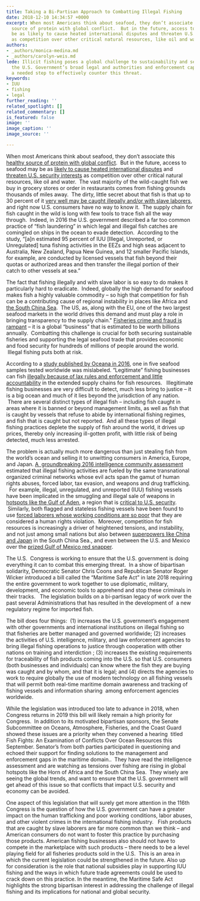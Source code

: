 ```yaml
---
title: Taking a Bi-Partisan Approach to Combatting Illegal Fishing
date: 2018-12-10 14:34:57 +0000
excerpt: When most Americans think about seafood, they don’t associate this healthy
  source of protein with global conflict.  But in the future, access to seafood may
  be as likely to cause heated international disputes and threaten U.S. security interests
  as competition over other critical natural resources, like oil and water.  
authors:
- _authors/monica-medina.md
- _authors/carolyn-weis.md
lede: Illicit fishing poses a global challenge to sustainability and security.  Harmonizing
  the U.S. Government’s broad legal and authorities and enforcement capabilities is
  a needed step to effectively counter this threat.
keywords:
- IUU
- fishing
- legal
further_reading: ''
related_spotlight: []
related_commentary: []
is_featured: false
image: ''
image_caption: ''
image_source: ''

---
```

When most Americans think about seafood, they don’t associate this [healthy source of protein with global conflict](https://foreignpolicy.com/2018/09/12/food-fight-illegal-fishing-conflict/).  But in the future, access to seafood may be as [likely to cause heated international disputes](https://news.nationalgeographic.com/2018/06/climate-change-drives-fish-wars-science-environment/) and [threaten U.S. security interests](https://www.washingtonpost.com/opinions/the-fishing-wars-are-coming/2017/09/13/05c75208-97c6-11e7-b569-3360011663b4_story.html?utm_term=.e7c2dddbd907) as competition over other critical natural resources, like oil and water.  The vast majority of the wild-caught fish we buy in grocery stores or order in restaurants comes from fishing grounds thousands of miles away.  The dirty, little secret about that fish is that up to 30 percent of it [very well may be caught illegally and/or with slave laborers](https://fas.org/irp/nic/fishing.pdf), and right now U.S. consumers have no way to know it.  The supply chain for fish caught in the wild is long with few tools to trace fish all the way through.  Indeed, in 2016 the U.S. government described a far too common practice of “fish laundering” in which legal and illegal fish catches are comingled on ships in the ocean to evade detection.  According to the study, “\[a\]n estimated 95 percent of IUU \[Illegal, Unreported, or Unregulated\] tuna fishing activities in the EEZs and high seas adjacent to Australia, New Zealand, Papua New Guinea, and 12 smaller Pacific Islands, for example, are conducted by licensed vessels that fish beyond their quotas or authorized areas and then transfer the illegal portion of their catch to other vessels at sea.”  

The fact that fishing illegally and with slave labor is so easy to do makes it particularly hard to eradicate.  Indeed, globally the high demand for seafood makes fish a highly valuable commodity – so high that competition for fish can be a contributing cause of regional instability in places like Africa and [the South China Sea](https://csis-prod.s3.amazonaws.com/s3fs-public/publication/181011_DefusingTheSouthChinaSea2.pdf?b4g3jomy63uhQq4DzsnV.vJuhmlkl6Qu).  The US, as, along with the EU, one of the two largest seafood markets in the world drives this demand and must play a role in bringing transparency to the supply chain." [Fisheries crime and fraud is rampant](https://fas.org/irp/nic/fishing.pdf) – it is a global “business” that is estimated to be worth billions annually.  Combatting this challenge is crucial for both securing sustainable fisheries and supporting the legal seafood trade that provides economic and food security for hundreds of millions of people around the world.  Illegal fishing puts both at risk.

According to a [study published by Oceana in 2016](https://usa.oceana.org/reports/oceana-study-reveals-seafood-fraud-nationwide), one in five seafood samples tested worldwide was mislabeled. “Legitimate” fishing businesses can fish [illegally because of lax rules and enforcement and little accountability](https://fas.org/irp/nic/fishing.pdf) in the extended supply chains for fish resources.   Illegitimate fishing businesses are very difficult to detect, much less bring to justice – it is a big ocean and much of it lies beyond the jurisdiction of any nation.  There are several distinct types of illegal fish – including fish caught in areas where it is banned or beyond management limits, as well as fish that is caught by vessels that refuse to abide by international fishing regimes, and fish that is caught but not reported.  And all these types of illegal fishing practices deplete the supply of fish around the world, it drives up prices, thereby only increasing ill-gotten profit, with little risk of being detected, much less arrested.

The problem is actually much more dangerous than just stealing fish from the world’s ocean and selling it to unwitting consumers in America, Europe, and Japan. [A  groundbreaking 2016 intelligence community assessment](https://fas.org/irp/nic/fishing.pdf) estimated that illegal fishing activities are fueled by the same transnational organized criminal networks whose evil acts span the gamut of human rights abuses, forced labor, tax evasion, and weapons and drug trafficking.   For example, illegal, unregulated, and unreported (IUU) fishing vessels have been implicated in the smuggling and illegal sale of weapons in [hotspots like the Gulf of Aden](https://www.newsecuritybeat.org/2018/03/somali-pirates-return-illegal-unregulated-unreported-fishing-continues-gulf-aden/), a region that is [critical to U.S. security](https://www.cnn.com/2018/08/29/politics/us-navy-seizes-weapons-gulf-of-aden/index.html).  Similarly, both flagged and stateless fishing vessels have been found to use [forced laborers whose working conditions are so poor](https://fas.org/irp/nic/fishing.pdf) that they are considered a human rights violation.  Moreover, competition for fish resources is increasingly a driver of heightened tensions, and instability, and not just among small nations but also between [superpowers like China and Japan](http://www.eastasiaforum.org/2018/07/05/managing-fisheries-in-the-south-china-seas-troubled-waters/) in the South China Sea., and even between the U.S. and Mexico over the [prized Gulf of Mexico red snapper](https://www.eenews.net/stories/1060074895).

The U.S.  Congress is working to ensure that the U.S. government is doing everything it can to combat this emerging threat.  In a show of bipartisan solidarity, Democratic Senator Chris Coons and Republican Senator Roger Wicker introduced a bill called the “Maritime Safe Act” in late 2018 requiring the entire government to work together to use diplomatic, military, development, and economic tools to apprehend and stop these criminals in their tracks.   The legislation builds on a bi-partisan legacy of work over the past several Administrations that has resulted in the development of  a new regulatory regime for imported fish.  

The bill does four things:  (1) increases the U.S. government’s engagement with other governments and international institutions on illegal fishing so that fisheries are better managed and governed worldwide; (2) increases the activities of U.S. intelligence, military, and law enforcement agencies to bring illegal fishing operations to justice through cooperation with other nations on training and interdiction ; (3) increases the existing requirements for traceability of fish products coming into the U.S. so that U.S. consumers (both businesses and individuals) can know where the fish they are buying was caught and by whom, and that it is legal; and (4) directs the agencies to work to require globally the use of modern technology on all fishing vessels that will permit both real-time maritime domain awareness and tracking of fishing vessels and information sharing  among enforcement agencies worldwide.  

While the legislation was introduced too late to advance in 2018, when Congress returns in 2019 this bill will likely remain a high priority for Congress.  In addition to its motivated bipartisan sponsors, the Senate Subcommittee on Oceans, Atmosphere, Fisheries, and the Coast Guard showed these issues are a priority when they convened a hearing  titled Fish Fights: An Examination of Conflicts Over Ocean Resources this September.  Senator’s from both parties participated in questioning and echoed their support for finding solutions to the management and enforcement gaps in the maritime domain..  They have read the intelligence assessment and are watching as tensions over fishing are rising in global hotspots like the Horn of Africa and the South China Sea.  They wisely are seeing the global trends, and want to ensure that the U.S. government will get ahead of this issue so that conflicts that impact U.S. security and economy can be avoided.  

One aspect of this legislation that will surely get more attention in the 116th Congress is the question of how the U.S. government can have a greater impact on the human trafficking and poor working conditions, labor abuses, and other violent crimes in the international fishing industry.   Fish products that are caught by slave laborers are far more common than we think – and American consumers do not want to foster this practice by purchasing those products.  American fishing businesses also should not have to compete in the marketplace with such products – there needs to be a level playing field for all fisheries products sold in the U.S.  This is an area in which the current legislation could be strengthened in the future.  Also up for consideration is the role that national subsidies play in supporting IUU fishing and the ways in which future trade agreements could be used to crack down on this practice.   In the meantime, the Maritime Safe Act highlights the strong bipartisan interest in addressing the challenge of illegal fishing and its implications for national and global security.